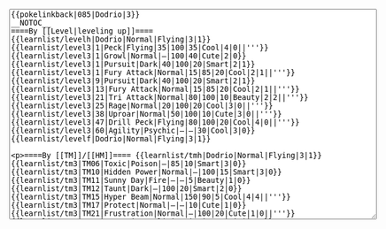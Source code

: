 </p><textarea readonly="" accesskey="," id="wpTextbox1" cols="80" rows="25" style="" class="mw-editfont-monospace" lang="en" dir="ltr" name="wpTextbox1">{{pokelinkback|085|Dodrio|3}}
__NOTOC__
====By [[Level|leveling up]]====
{{learnlist/levelh|Dodrio|Normal|Flying|3|1}}
{{learnlist/level3|1|Peck|Flying|35|100|35|Cool|4|0||'''}}
{{learnlist/level3|1|Growl|Normal|—|100|40|Cute|2|0}}
{{learnlist/level3|1|Pursuit|Dark|40|100|20|Smart|2|1}}
{{learnlist/level3|1|Fury Attack|Normal|15|85|20|Cool|2|1||'''}}
{{learnlist/level3|9|Pursuit|Dark|40|100|20|Smart|2|1}}
{{learnlist/level3|13|Fury Attack|Normal|15|85|20|Cool|2|1||'''}}
{{learnlist/level3|21|Tri Attack|Normal|80|100|10|Beauty|2|2||'''}}
{{learnlist/level3|25|Rage|Normal|20|100|20|Cool|3|0||'''}}
{{learnlist/level3|38|Uproar|Normal|50|100|10|Cute|3|0||'''}}
{{learnlist/level3|47|Drill Peck|Flying|80|100|20|Cool|4|0||'''}}
{{learnlist/level3|60|Agility|Psychic|—|—|30|Cool|3|0}}
{{learnlist/levelf|Dodrio|Normal|Flying|3|1}}

====By [[TM]]/[[HM]]====
{{learnlist/tmh|Dodrio|Normal|Flying|3|1}}
{{learnlist/tm3|TM06|Toxic|Poison|—|85|10|Smart|3|0}}
{{learnlist/tm3|TM10|Hidden Power|Normal|—|100|15|Smart|3|0}}
{{learnlist/tm3|TM11|Sunny Day|Fire|—|—|5|Beauty|1|0}}
{{learnlist/tm3|TM12|Taunt|Dark|—|100|20|Smart|2|0}}
{{learnlist/tm3|TM15|Hyper Beam|Normal|150|90|5|Cool|4|4||'''}}
{{learnlist/tm3|TM17|Protect|Normal|—|—|10|Cute|1|0}}
{{learnlist/tm3|TM21|Frustration|Normal|—|100|20|Cute|1|0||'''}}
{{learnlist/tm3|TM27|Return|Normal|—|100|20|Cute|1|0||'''}}
{{learnlist/tm3|TM32|Double Team|Normal|—|—|15|Cool|2|0}}
{{learnlist/tm3|TM40|Aerial Ace|Flying|60|—|20|Cool|2|0||'''}}
{{learnlist/tm3|TM41|Torment|Dark|—|100|15|Tough|2|0}}
{{learnlist/tm3|TM42|Facade|Normal|70|100|20|Cute|2|0||'''}}
{{learnlist/tm3|TM43|Secret Power|Normal|70|100|20|Smart|1|0||'''}}
{{learnlist/tm3|TM44|Rest|Psychic|—|—|10|Cute|2|0}}
{{learnlist/tm3|TM45|Attract|Normal|—|100|15|Cute|2|0}}
{{learnlist/tm3|TM46|Thief|Dark|40|100|10|Tough|1|0}}
{{learnlist/tm3|TM47|Steel Wing|Steel|70|90|25|Cool|2|0}}
{{learnlist/tm3|HM02|Fly|Flying|70|95|15|Smart|1|0||'''}}
{{learnlist/tmf|Dodrio|Normal|Flying|3|1}}

====By {{pkmn|breeding}}====
{{learnlist/breedh|Dodrio|Normal|Flying|3|1}}
{{learnlist/breed3|{{MSP/3|276|Taillow}}{{MSP/3|277|Swellow}}|Endeavor|Normal|—|100|5|Tough|2|0}}
{{learnlist/breed3|{{MSP/3|198|Murkrow}}|Faint Attack|Dark|60|—|20|Smart|2|0}}
{{learnlist/breed3|{{MSP/3|083|Farfetch'd}}|Flail|Normal|—|100|15|Cute|1|0|*|'''}}
{{learnlist/breed3|{{MSP/3|041|Zubat}}{{MSP/3|042|Golbat}}{{MSP/3|169|Crobat}}{{MSP/3|198|Murkrow}}|Haze|Ice|—|—|30|Beauty|3|0}}
{{learnlist/breed3|{{MSP/3|016|Pidgey}}{{MSP/3|017|Pidgeotto}}{{MSP/3|018|Pidgeot}}{{MSP/3|276|Taillow}}{{MSP/3|277|Swellow}}{{MSP/3|278|Wingull}}&lt;br>{{MSP/3|279|Pelipper}}|Quick Attack|Normal|40|100|30|Cool|3|0||'''}}
{{learnlist/breed3|{{MSP/3|041|Zubat}}{{MSP/3|042|Golbat}}{{MSP/3|169|Crobat}}{{MSP/3|142|Aerodactyl}}{{MSP/3|278|Wingull}}{{MSP/3|279|Pelipper}}|Supersonic|Normal|—|55|20|Smart|3|0}}
{{learnlist/breedf|Dodrio|Normal|Flying|3|1}}

====By [[Move Tutor|tutoring]]====
{{learnlist/tutorh|Dodrio|Normal|Flying|3|1}}
{{learnlist/tutor3|Body Slam|Normal|85|100|15|Tough|1|4||'''|yes|yes|yes}}
{{learnlist/tutor3|Double-Edge|Normal|120|100|15|Tough|6|0||'''|yes|yes|yes|}}
{{learnlist/tutor3|Endure|Normal|—|—|10|Tough|2|0|||no|yes|no|}}
{{learnlist/tutor3|Mimic|Normal|—|—|10|Cute|1|0|||yes|yes|yes|}}
{{learnlist/tutor3|Mud-Slap|Ground|20|100|10|Cute|2|1|||no|yes|no|}}
{{learnlist/tutor3|Sky Attack|Flying|140|90|5|Cool|3|0||'''|no|no|yes}}
{{learnlist/tutor3|Sleep Talk|Normal|—|—|10|Cute|3|0|||no|yes|no|}}
{{learnlist/tutor3|Snore|Normal|40|100|15|Cute|4|0||'''|no|yes|no|}}
{{learnlist/tutor3|Substitute|Normal|—|—|10|Smart|2|0|||yes|yes|yes|}}
{{learnlist/tutor3|Swagger|Normal|—|90|15|Cute|2|0|||no|yes|yes|}}
{{learnlist/tutor3|Swift|Normal|60|—|20|Cool|2|0||'''|no|yes|no|}}
{{learnlist/tutorf|Dodrio|Normal|Flying|3|1}}

====By a prior [[evolution]]====
{{Learnlist/prevoh|Dodrio|Normal|Flying|3|1}}
{{Learnlist/prevo3null}}
{{Learnlist/prevof|Dodrio|Normal|Flying|3|1}}

====Special moves====
{{Shadow moves|085|34|Shadow Blitz|Shadow Shed|--|--|Baton Pass|Normal|Drill Peck|Flying|Agility|Psychic|Tri Attack|Normal|XD|normal|flying}}

[[it:Dodrio/Mosse apprese in terza generazione]]
[[zh:嘟嘟利/第三世代招式表]]
